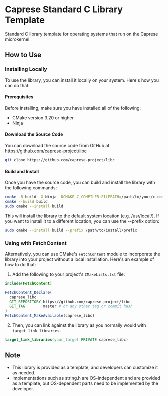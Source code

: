 # Caprese Standard C Library Template

Standard C library template for operating systems that run on the Caprese microkernel.

## How to Use

### Installing Locally

To use the library, you can install it locally on your system. Here's how you can do that:

#### Prerequisites

Before installing, make sure you have installed all of the following:

- CMake version 3.20 or higher
- Ninja

#### Download the Source Code

You can download the source code from GitHub at https://github.com/caprese-project/libc

```sh
git clone https://github.com/caprese-project/libc
```

#### Build and Install

Once you have the source code, you can build and install the library with the following commands:

```sh
cmake -B build -G Ninja -DCMAKE_C_COMPILER:FILEPATH=/path/to/your/c-compiler
cmake --build build
sudo cmake --install build
```

This will install the library to the default system location (e.g. /usr/local/). If you want to install it to a different location, you can use the --prefix option:

```sh
sudo cmake --install build --prefix /path/to/install/prefix
```

### Using with FetchContent

Alternatively, you can use CMake's `FetchContent` module to incorporate the library into your project without a local installation. Here's an example of how to do that:

1. Add the following to your project's `CMakeLists.txt` file:

```cmake
include(FetchContent)

FetchContent_Declare(
  caprese_libc
  GIT_REPOSITORY https://github.com/caprese-project/libc
  GIT_TAG        master # or any other tag or commit hash
)
FetchContent_MakeAvailable(caprese_libc)
```

2. Then, you can link against the library as you normally would with `target_link_libraries`:

```cmake
target_link_libraries(your_target PRIVATE caprese_libc)
```

## Note

- This library is provided as a template, and developers can customize it as needed.
- Implementations such as string.h are OS-independent and are provided as a template, but OS-dependent parts need to be implemented by the developer.

